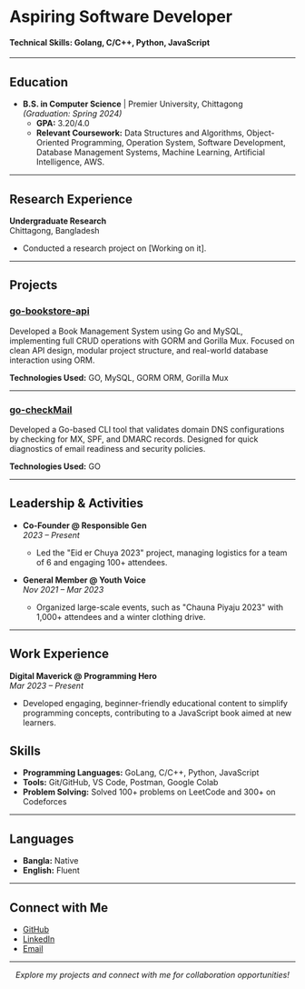 # Aspiring Software Developer

#### Technical Skills: Golang, C/C++, Python, JavaScript

---

## Education
- **B.S. in Computer Science** | Premier University, Chittagong  
  _(Graduation: Spring 2024)_  
  - **GPA:** 3.20/4.0  
  - **Relevant Coursework:** Data Structures and Algorithms, Object-Oriented Programming, Operation System, Software Development, Database Management Systems, Machine Learning, Artificial Intelligence, AWS.

---

## Research Experience

**Undergraduate Research**  
Chittagong, Bangladesh  
- Conducted a research project on [Working on it].  

---


## Projects

### [go-bookstore-api](https://github.com/jahidprog/go-bookstore-api.git)
Developed a Book Management System using Go and MySQL, implementing full CRUD operations with GORM and Gorilla Mux. Focused on clean API design, modular project structure, and real-world database interaction using ORM.

**Technologies Used:** GO, MySQL, GORM ORM, Gorilla Mux 

---

### [go-checkMail](https://github.com/jahidprog/go-checkMail.git)
Developed a Go-based CLI tool that validates domain DNS configurations by checking for MX, SPF, and DMARC records. Designed for quick diagnostics of email readiness and security policies.

**Technologies Used:** GO

---

## Leadership & Activities

- **Co-Founder @ Responsible Gen**  
  _2023 – Present_  
  - Led the "Eid er Chuya 2023" project, managing logistics for a team of 6 and engaging 100+ attendees.

- **General Member @ Youth Voice**  
  _Nov 2021 – Mar 2023_  
  - Organized large-scale events, such as "Chauna Piyaju 2023" with 1,000+ attendees and a winter clothing drive.

---


## Work Experience

**Digital Maverick @ Programming Hero**  
_Mar 2023 – Present_  
- Developed engaging, beginner-friendly educational content to simplify programming concepts, contributing to a JavaScript book aimed at new learners.



## Skills

- **Programming Languages:** GoLang, C/C++, Python, JavaScript  
- **Tools:** Git/GitHub, VS Code, Postman, Google Colab  
- **Problem Solving:** Solved 100+ problems on LeetCode and 300+ on Codeforces

---

## Languages

- **Bangla:** Native  
- **English:** Fluent  

---

## Connect with Me

- [GitHub](https://github.com/jahidulislam114593)
- [LinkedIn](https://linkedin.com/in/thisisjahid)
- [Email](mailto:jahid.prog@gmail.com)

---

<p align="center">
  <em>Explore my projects and connect with me for collaboration opportunities!</em>
</p>
